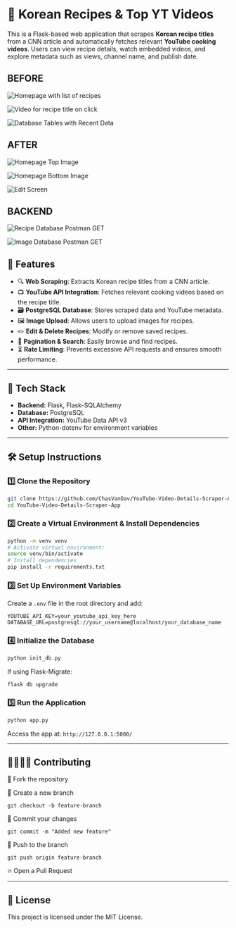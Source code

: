 # 🍜 Korean Recipes & Top YT Videos

This is a Flask-based web application that scrapes **Korean recipe titles** from a CNN article and automatically fetches relevant **YouTube cooking videos**. Users can view recipe details, watch embedded videos, and explore metadata such as views, channel name, and publish date.

## BEFORE

![Homepage with list of recipes](static/images/homepage_screenshot.png)

![Video for recipe title on click](static/images/video_screenshot.png)

![Database Tables with Recent Data](static/images/database_screenshot.png)

## AFTER

![Homepage Top Image](static/images/homepage_after_1.png)

![Homepage Bottom Image](static/images/homepage_after_2.png)

![Edit Screen](static/images/edit_screen.png)

## BACKEND

![Recipe Database Postman GET](static/images/database_get.png)

![Image Database Postman GET](static/images/database_image_upload.png)

## 🎯 Features

- 🔍 **Web Scraping**: Extracts Korean recipe titles from a CNN article.
- 📺 **YouTube API Integration**: Fetches relevant cooking videos based on the recipe title.
- 🗃 **PostgreSQL Database**: Stores scraped data and YouTube metadata.
- 🖼 **Image Upload**: Allows users to upload images for recipes.
- ✏️ **Edit & Delete Recipes**: Modify or remove saved recipes.
- 📌 **Pagination & Search**: Easily browse and find recipes.
- ⏳ **Rate Limiting**: Prevents excessive API requests and ensures smooth performance.

---

## 🚀 Tech Stack

- **Backend:** Flask, Flask-SQLAlchemy
- **Database:** PostgreSQL
- **API Integration:** YouTube Data API v3
- **Other:** Python-dotenv for environment variables

---

## 🛠️ Setup Instructions

### 1️⃣ Clone the Repository

```sh
git clone https://github.com/ChasVanDav/YouTube-Video-Details-Scraper-App.git
cd YouTube-Video-Details-Scraper-App
```

### 2️⃣ Create a Virtual Environment & Install Dependencies

```sh
python -m venv venv
# Activate virtual environment:
source venv/bin/activate
# Install dependencies
pip install -r requirements.txt
```

### 3️⃣ Set Up Environment Variables

Create a `.env` file in the root directory and add:

```
YOUTUBE_API_KEY=your_youtube_api_key_here
DATABASE_URL=postgresql://your_username@localhost/your_database_name
```

### 4️⃣ Initialize the Database

```sh
python init_db.py
```

If using Flask-Migrate:

```sh
flask db upgrade
```

### 5️⃣ Run the Application

```sh
python app.py
```

Access the app at: `http://127.0.0.1:5000/`

---

## 🫱🏾‍🫲🏻 Contributing

🍴 Fork the repository

🌱 Create a new branch

`git checkout -b feature-branch`

💾 Commit your changes

`git commit -m "Added new feature"`

🚀 Push to the branch

`git push origin feature-branch`

🔥 Open a Pull Request

---

## 📜 License

This project is licensed under the MIT License.

